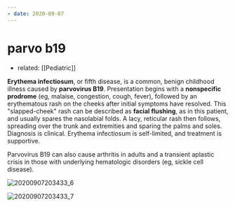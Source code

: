 ```yaml
---
- date: 2020-09-07
---
```


# parvo b19

- related: [[Pediatric]]

**Erythema infectiosum**, or fifth disease, is a common, benign childhood illness caused by **parvovirus B19**.  Presentation begins with a **nonspecific prodrome** (eg, malaise, congestion, cough, fever), followed by an erythematous rash on the cheeks after initial symptoms have resolved.  This "slapped-cheek" rash can be described as **facial flushing**, as in this patient, and usually spares the nasolabial folds.  A lacy, reticular rash then follows, spreading over the trunk and extremities and sparing the palms and soles.  Diagnosis is clinical.  Erythema infectiosum is self-limited, and treatment is supportive.

Parvovirus B19 can also cause arthritis in adults and a transient aplastic crisis in those with underlying hematologic disorders (eg, sickle cell disease).

![20200907203433_6](https://photos.thisispiggy.com/file/wikiFiles/20200907203433_6.png)

![20200907203433_7](https://photos.thisispiggy.com/file/wikiFiles/20200907203433_7.png)
